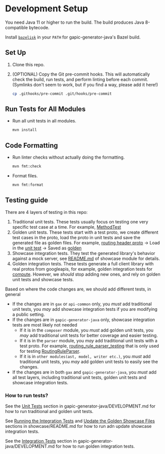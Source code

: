 # Development Setup

You need Java 11 or higher to run the build. The build produces Java 8-compatible
bytecode.

Install [`bazelisk`](https://github.com/bazelbuild/bazelisk) in your `PATH`
for gapic-generator-java's Bazel build.

## Set Up

1. Clone this repo.

2. (OPTIONAL) Copy the Git pre-commit hooks. This will automatically check the build, run
   tests, and perform linting before each commit. (Symlinks don't seem to work,
   but if you find a way, please add it here!)

    ```sh
    cp .githooks/pre-commit .git/hooks/pre-commit
    ```

## Run Tests for All Modules

- Run all unit tests in all modules.

    ```sh
    mvn install
    ```

## Code Formatting

- Run linter checks without actually doing the formatting.

    ```sh
    mvn fmt:check
    ```

- Format files.

    ```sh
    mvn fmt:format
    ```

## Testing guide
There are 4 layers of testing in this repo:
1. Traditional unit tests. These tests usually focus on testing one very specific test case at a time. For example, [MethodTest](https://github.com/googleapis/sdk-platform-java/blob/main/gapic-generator-java/src/test/java/com/google/api/generator/gapic/model/MethodTest.java) 
2. Golden unit tests. These tests start with a test proto, we create different test cases in the proto, load the proto in unit tests and save the generated file as golden files. For example, [routing header proto](https://github.com/googleapis/sdk-platform-java/blob/main/gapic-generator-java/src/test/proto/explicit_dynamic_routing_header_testing.proto) -> Load in the [unit test](https://github.com/googleapis/sdk-platform-java/blob/main/gapic-generator-java/src/test/java/com/google/api/generator/gapic/composer/grpc/GrpcServiceStubClassComposerTest.java#L56-L64) -> Saved as [golden](https://github.com/googleapis/sdk-platform-java/blob/main/gapic-generator-java/src/test/java/com/google/api/generator/gapic/composer/grpc/goldens/GrpcRoutingHeadersStub.golden)    
3. Showcase integration tests. They test the generated library's behavior against a mock server, see [README.md](https://github.com/googleapis/sdk-platform-java/blob/main/showcase/README.md) of showcase module for details.
4. Golden integration tests. These tests generate a full client library with real protos from googleapis, for example, golden integration tests for [compute](https://github.com/googleapis/sdk-platform-java/tree/main/test/integration/goldens/compute). However, we _should_ stop adding new ones, and rely on golden unit tests and showcase tests.

Based on where the code changes are, we should add different tests, in general

- If the changes are in `gax` or `api-common` only, you _must_ add traditional unit tests, you _may_ add showcase integration tests if you are modifying a public setting.
- If the changes are in `gapic-generator-java` only, showcase integration tests are most likely not needed
  - If it is in the `composer` module, you _must_ add golden unit tests, you _may_ add traditional unit tests for better coverage and easier testing.  
  - If it is in the `parser` module, you _may_ add traditional unit tests with a test proto. For example, [routing_rule_parser_testing](https://github.com/googleapis/sdk-platform-java/blob/main/gapic-generator-java/src/test/proto/routing_rule_parser_testing.proto) that is only used for testing [RoutingRuleParser](https://github.com/googleapis/sdk-platform-java/blob/main/gapic-generator-java/src/main/java/com/google/api/generator/gapic/protoparser/RoutingRuleParser.java). 
  - If it is in `other modules(ast, model, writer etc.)`, you _must_ add traditional unit tests, you _may_ add golden unit tests to easily see the changes.
- If the changes are in both `gax` and `gapic-generator-java`, you _must_ add all test layers, including traditional unit tests, golden unit tests and showcase integration tests. 

### How to run tests?

See the [Unit Tests](https://github.com/googleapis/sdk-platform-java/blob/main/gapic-generator-java/DEVELOPMENT.md#unit-tests) section in gapic-generator-java/DEVELOPMENT.md for how to run traditional and golden unit tests.

See [Running the Integration Tests](https://github.com/googleapis/sdk-platform-java/blob/main/showcase/README.md#running-the-integration-tests) and [Update the Golden Showcase Files](https://github.com/googleapis/sdk-platform-java/blob/main/showcase/README.md#update-the-golden-showcase-files) sections in showcase/README.md for how to run adn update showcase integration tests.

See the [Integration Tests](https://github.com/googleapis/sdk-platform-java/blob/main/gapic-generator-java/DEVELOPMENT.md#integration-tests) section in gapic-generator-java/DEVELOPMENT.md for how to run golden integration tests.
 